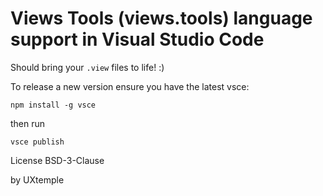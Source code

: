 # Views Tools (views.tools) language support in Visual Studio Code

Should bring your `.view` files to life! :)


To release a new version ensure you have the latest vsce:
```
npm install -g vsce
```

then run
```
vsce publish
```

License BSD-3-Clause

by UXtemple
